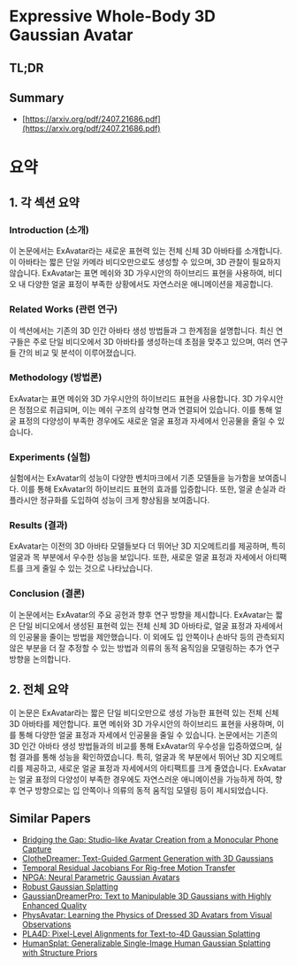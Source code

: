 # Expressive Whole-Body 3D Gaussian Avatar
## TL;DR
## Summary
- [https://arxiv.org/pdf/2407.21686.pdf](https://arxiv.org/pdf/2407.21686.pdf)

# 요약

## 1. 각 섹션 요약

### Introduction (소개)
이 논문에서는 ExAvatar라는 새로운 표현력 있는 전체 신체 3D 아바타를 소개합니다. 이 아바타는 짧은 단일 카메라 비디오만으로도 생성할 수 있으며, 3D 관찰이 필요하지 않습니다. ExAvatar는 표면 메쉬와 3D 가우시안의 하이브리드 표현을 사용하여, 비디오 내 다양한 얼굴 표정이 부족한 상황에서도 자연스러운 애니메이션을 제공합니다.

### Related Works (관련 연구)
이 섹션에서는 기존의 3D 인간 아바타 생성 방법들과 그 한계점을 설명합니다. 최신 연구들은 주로 단일 비디오에서 3D 아바타를 생성하는데 초점을 맞추고 있으며, 여러 연구들 간의 비교 및 분석이 이루어졌습니다.

### Methodology (방법론)
ExAvatar는 표면 메쉬와 3D 가우시안의 하이브리드 표현을 사용합니다. 3D 가우시안은 정점으로 취급되며, 이는 메쉬 구조의 삼각형 면과 연결되어 있습니다. 이를 통해 얼굴 표정의 다양성이 부족한 경우에도 새로운 얼굴 표정과 자세에서 인공물을 줄일 수 있습니다.

### Experiments (실험)
실험에서는 ExAvatar의 성능이 다양한 벤치마크에서 기존 모델들을 능가함을 보여줍니다. 이를 통해 ExAvatar의 하이브리드 표현의 효과를 입증합니다. 또한, 얼굴 손실과 라플라시안 정규화를 도입하여 성능이 크게 향상됨을 보여줍니다.

### Results (결과)
ExAvatar는 이전의 3D 아바타 모델들보다 더 뛰어난 3D 지오메트리를 제공하며, 특히 얼굴과 목 부분에서 우수한 성능을 보입니다. 또한, 새로운 얼굴 표정과 자세에서 아티팩트를 크게 줄일 수 있는 것으로 나타났습니다.

### Conclusion (결론)
이 논문에서는 ExAvatar의 주요 공헌과 향후 연구 방향을 제시합니다. ExAvatar는 짧은 단일 비디오에서 생성된 표현력 있는 전체 신체 3D 아바타로, 얼굴 표정과 자세에서의 인공물을 줄이는 방법을 제안했습니다. 이 외에도 입 안쪽이나 손바닥 등의 관측되지 않은 부분을 더 잘 추정할 수 있는 방법과 의류의 동적 움직임을 모델링하는 추가 연구 방향을 논의합니다.

## 2. 전체 요약
이 논문은 ExAvatar라는 짧은 단일 비디오만으로 생성 가능한 표현력 있는 전체 신체 3D 아바타를 제안합니다. 표면 메쉬와 3D 가우시안의 하이브리드 표현을 사용하며, 이를 통해 다양한 얼굴 표정과 자세에서 인공물을 줄일 수 있습니다. 논문에서는 기존의 3D 인간 아바타 생성 방법들과의 비교를 통해 ExAvatar의 우수성을 입증하였으며, 실험 결과를 통해 성능을 확인하였습니다. 특히, 얼굴과 목 부분에서 뛰어난 3D 지오메트리를 제공하고, 새로운 얼굴 표정과 자세에서의 아티팩트를 크게 줄였습니다. ExAvatar는 얼굴 표정의 다양성이 부족한 경우에도 자연스러운 애니메이션을 가능하게 하여, 향후 연구 방향으로는 입 안쪽이나 의류의 동적 움직임 모델링 등이 제시되었습니다.

## Similar Papers
- [Bridging the Gap: Studio-like Avatar Creation from a Monocular Phone Capture](2407.19593.md)
- [ClotheDreamer: Text-Guided Garment Generation with 3D Gaussians](2406.16815.md)
- [Temporal Residual Jacobians For Rig-free Motion Transfer](2407.14958.md)
- [NPGA: Neural Parametric Gaussian Avatars](2405.19331.md)
- [Robust Gaussian Splatting](2404.04211.md)
- [GaussianDreamerPro: Text to Manipulable 3D Gaussians with Highly Enhanced Quality](2406.18462.md)
- [PhysAvatar: Learning the Physics of Dressed 3D Avatars from Visual Observations](2404.04421.md)
- [PLA4D: Pixel-Level Alignments for Text-to-4D Gaussian Splatting](2405.19957.md)
- [HumanSplat: Generalizable Single-Image Human Gaussian Splatting with Structure Priors](2406.12459.md)
